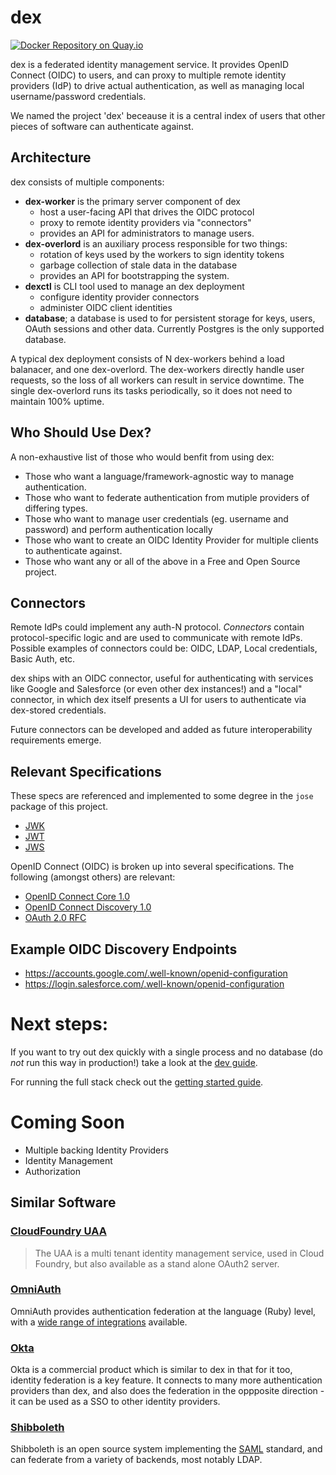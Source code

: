 dex
=====

[![Docker Repository on Quay.io](https://quay.io/repository/coreos/dex/status?token=2e772caf-ea17-45d5-8455-8fcf39dae6e1 "Docker Repository on Quay.io")](https://quay.io/repository/coreos/dex)

dex is a federated identity management service. It provides OpenID Connect (OIDC) to users, and can proxy to multiple remote identity providers (IdP) to drive actual authentication, as well as managing local username/password credentials.

We named the project 'dex' beceause it is a central index of users that other pieces of software can authenticate against.


## Architecture

dex consists of multiple components:

- **dex-worker** is the primary server component of dex
    - host a user-facing API that drives the OIDC protocol
	- proxy to remote identity providers via "connectors"
    - provides an API for administrators to manage users.
- **dex-overlord** is an auxiliary process responsible for two things:
	- rotation of keys used by the workers to sign identity tokens
	- garbage collection of stale data in the database
    - provides an API for bootstrapping the system.
- **dexctl** is CLI tool used to manage an dex deployment
	- configure identity provider connectors
	- administer OIDC client identities
- **database**; a database is used to for persistent storage for keys, users,
  OAuth sessions and other data. Currently Postgres is the only supported
  database.

A typical dex deployment consists of N dex-workers behind a load balanacer, and one dex-overlord.
The dex-workers directly handle user requests, so the loss of all workers can result in service downtime.
The single dex-overlord runs its tasks periodically, so it does not need to maintain 100% uptime.

## Who Should Use Dex?

A non-exhaustive list of those who would benfit from using dex:

- Those who want a language/framework-agnostic way to manage authentication.
- Those who want to federate authentication from mutiple providers of differing types.
- Those who want to manage user credentials (eg. username and password) and perform authentication locally
- Those who want to create an OIDC Identity Provider for multiple clients to authenticate against.
- Those who want any or all of the above in a Free and Open Source project.

## Connectors

Remote IdPs could implement any auth-N protocol. *Connectors* contain protocol-specific logic and are used to communicate with remote IdPs. Possible examples of connectors could be: OIDC, LDAP, Local credentials, Basic Auth, etc.

dex ships with an OIDC connector, useful for authenticating with services like Google and Salesforce (or even other dex instances!) and a "local" connector, in which dex itself presents a UI for users to authenticate via dex-stored credentials.

Future connectors can be developed and added as future interoperability requirements emerge.

## Relevant Specifications

These specs are referenced and implemented to some degree in the `jose` package of this project.

- [JWK](https://tools.ietf.org/html/draft-ietf-jose-json-web-key-36)
- [JWT](https://tools.ietf.org/html/draft-ietf-oauth-json-web-token-30)
- [JWS](https://tools.ietf.org/html/draft-jones-json-web-signature-04)

OpenID Connect (OIDC) is broken up into several specifications. The following (amongst others) are relevant:

- [OpenID Connect Core 1.0](https://openid.net/specs/openid-connect-core-1_0.html)
- [OpenID Connect Discovery 1.0](https://openid.net/specs/openid-connect-discovery-1_0.html)
- [OAuth 2.0 RFC](https://tools.ietf.org/html/rfc6749)

## Example OIDC Discovery Endpoints

- https://accounts.google.com/.well-known/openid-configuration
- https://login.salesforce.com/.well-known/openid-configuration

# Next steps:

If you want to try out dex quickly with a single process and no database (do *not* run this way in production!) take a look at the [dev guide][dev-guide].

For running the full stack check out the [getting started guide][getting-started].

[getting-started]: https://github.com/coreos/dex/blob/master/Documentation/getting-started.md
[dev-guide]: https://github.com/coreos/dex/blob/master/Documentation/dev-guide.md

# Coming Soon

- Multiple backing Identity Providers
- Identity Management
- Authorization

## Similar Software

### [CloudFoundry UAA](https://github.com/cloudfoundry/uaa)

>The UAA is a multi tenant identity management service, used in Cloud Foundry, but also available as a stand alone OAuth2 server.

### [OmniAuth](https://github.com/intridea/omniauth)

OmniAuth provides authentication federation at the language (Ruby) level, with a [wide range of integrations](https://github.com/intridea/omniauth/wiki/List-of-Strategies) available.

### [Okta](http://developer.okta.com/product/)
Okta is a commercial product which is similar to dex in that for it too, identity federation is a key feature. It connects to many more authentication providers than dex, and also does the federation in the oppposite direction - it can be used as a SSO to other identity providers.

### [Shibboleth](https://shibboleth.net/)

Shibboleth is an open source system implementing the [SAML](https://www.oasis-open.org/standards#samlv2.0) standard, and can federate from a variety of backends, most notably LDAP. 

